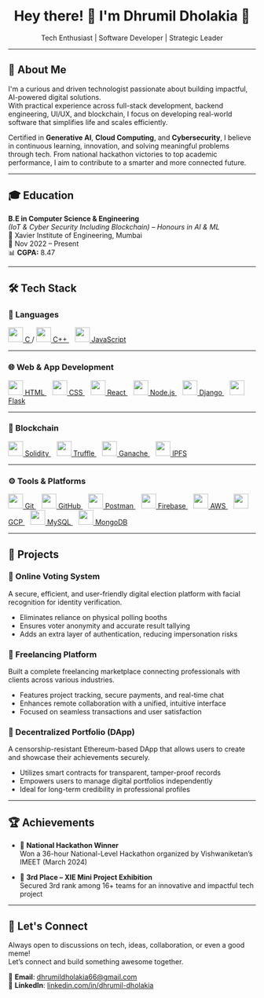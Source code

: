 <h1 align="center">Hey there! 👋 I'm Dhrumil Dholakia 🚀</h1>
<p align="center">Tech Enthusiast | Software Developer | Strategic Leader</p>

---

## 💼 About Me

I'm a curious and driven technologist passionate about building impactful, AI-powered digital solutions.  
With practical experience across full-stack development, backend engineering, UI/UX, and blockchain, I focus on developing real-world software that simplifies life and scales efficiently.

Certified in **Generative AI**, **Cloud Computing**, and **Cybersecurity**, I believe in continuous learning, innovation, and solving meaningful problems through tech. From national hackathon victories to top academic performance, I aim to contribute to a smarter and more connected future.

---

## 🎓 Education

**B.E in Computer Science & Engineering**  
*(IoT & Cyber Security Including Blockchain) – Honours in AI & ML*  
📍 Xavier Institute of Engineering, Mumbai  
📅 Nov 2022 – Present  
📊 **CGPA:** 8.47  

---

## 🛠 Tech Stack

### 🔹 Languages  
<a href="https://isocpp.org/" target="_blank">
  <img src="https://cdn.jsdelivr.net/gh/devicons/devicon/icons/c/c-original.svg" width="30"/> C
</a> / 
<a href="https://isocpp.org/" target="_blank">
  <img src="https://cdn.jsdelivr.net/gh/devicons/devicon/icons/cplusplus/cplusplus-original.svg" width="30"/> C++
</a> &nbsp;&nbsp;
<a href="https://developer.mozilla.org/en-US/docs/Web/JavaScript" target="_blank">
  <img src="https://cdn.jsdelivr.net/gh/devicons/devicon/icons/javascript/javascript-original.svg" width="30"/> JavaScript
</a>

---

### 🌐 Web & App Development  
<a href="https://developer.mozilla.org/en-US/docs/Web/HTML" target="_blank">
  <img src="https://cdn.jsdelivr.net/gh/devicons/devicon/icons/html5/html5-original.svg" width="30"/> HTML
</a> &nbsp;&nbsp;
<a href="https://developer.mozilla.org/en-US/docs/Web/CSS" target="_blank">
  <img src="https://cdn.jsdelivr.net/gh/devicons/devicon/icons/css3/css3-original.svg" width="30"/> CSS
</a> &nbsp;&nbsp;
<a href="https://react.dev/" target="_blank">
  <img src="https://cdn.jsdelivr.net/gh/devicons/devicon/icons/react/react-original.svg" width="30"/> React
</a> &nbsp;&nbsp;
<a href="https://nodejs.org/" target="_blank">
  <img src="https://cdn.jsdelivr.net/gh/devicons/devicon/icons/nodejs/nodejs-original.svg" width="30"/> Node.js
</a> &nbsp;&nbsp;
<a href="https://www.djangoproject.com/" target="_blank">
  <img src="https://cdn.jsdelivr.net/gh/devicons/devicon/icons/django/django-plain.svg" width="30"/> Django
</a> &nbsp;&nbsp;
<a href="https://flask.palletsprojects.com/" target="_blank">
  <img src="https://cdn.jsdelivr.net/gh/devicons/devicon/icons/flask/flask-original.svg" width="30"/> Flask
</a>

---

### 🔐 Blockchain  
<a href="https://soliditylang.org/" target="_blank">
  <img src="https://cdn.jsdelivr.net/gh/devicons/devicon/icons/solidity/solidity-original.svg" width="30"/> Solidity
</a> &nbsp;&nbsp;
<a href="https://trufflesuite.com/" target="_blank">
  <img src="https://seeklogo.com/images/T/truffle-logo-426732CF1E-seeklogo.com.png" width="30"/> Truffle
</a> &nbsp;&nbsp;
<a href="https://trufflesuite.com/ganache/" target="_blank">
  <img src="https://raw.githubusercontent.com/trufflesuite/ganache/develop/assets/logo.png" width="30"/> Ganache
</a> &nbsp;&nbsp;
<a href="https://ipfs.tech/" target="_blank">
  <img src="https://raw.githubusercontent.com/ipfs/logo/master/ipfs-logo.svg" width="30"/> IPFS
</a>

---

### ⚙️ Tools & Platforms  
<a href="https://git-scm.com/" target="_blank">
  <img src="https://cdn.jsdelivr.net/gh/devicons/devicon/icons/git/git-original.svg" width="30"/> Git
</a> &nbsp;&nbsp;
<a href="https://github.com/" target="_blank">
  <img src="https://cdn.jsdelivr.net/gh/devicons/devicon/icons/github/github-original.svg" width="30"/> GitHub
</a> &nbsp;&nbsp;
<a href="https://www.postman.com/" target="_blank">
  <img src="https://www.vectorlogo.zone/logos/getpostman/getpostman-icon.svg" width="30"/> Postman
</a> &nbsp;&nbsp;
<a href="https://firebase.google.com/" target="_blank">
  <img src="https://cdn.jsdelivr.net/gh/devicons/devicon/icons/firebase/firebase-plain.svg" width="30"/> Firebase
</a> &nbsp;&nbsp;
<a href="https://aws.amazon.com/" target="_blank">
  <img src="https://a0.awsstatic.com/libra-css/images/logos/aws_logo_smile_1200x630.png" width="30"/> AWS
</a> &nbsp;&nbsp;
<a href="https://cloud.google.com/" target="_blank">
  <img src="https://cdn.jsdelivr.net/gh/devicons/devicon/icons/googlecloud/googlecloud-original.svg" width="30"/> GCP
</a> &nbsp;&nbsp;
<a href="https://www.mysql.com/" target="_blank">
  <img src="https://cdn.jsdelivr.net/gh/devicons/devicon/icons/mysql/mysql-original.svg" width="30"/> MySQL
</a> &nbsp;&nbsp;
<a href="https://www.mongodb.com/" target="_blank">
  <img src="https://cdn.jsdelivr.net/gh/devicons/devicon/icons/mongodb/mongodb-original.svg" width="30"/> MongoDB
</a>

---

## 🚀 Projects

### 🔐 Online Voting System
A secure, efficient, and user-friendly digital election platform with facial recognition for identity verification.  
- Eliminates reliance on physical polling booths  
- Ensures voter anonymity and accurate result tallying  
- Adds an extra layer of authentication, reducing impersonation risks  

### 💼 Freelancing Platform
Built a complete freelancing marketplace connecting professionals with clients across various industries.  
- Features project tracking, secure payments, and real-time chat  
- Enhances remote collaboration with a unified, intuitive interface  
- Focused on seamless transactions and user satisfaction  

### 🔗 Decentralized Portfolio (DApp)
A censorship-resistant Ethereum-based DApp that allows users to create and showcase their achievements securely.  
- Utilizes smart contracts for transparent, tamper-proof records  
- Empowers users to manage digital portfolios independently  
- Ideal for long-term credibility in professional profiles  

---

## 🏆 Achievements

- 🥇 **National Hackathon Winner**  
  Won a 36-hour National-Level Hackathon organized by Vishwaniketan’s IMEET (March 2024)

- 🥉 **3rd Place – XIE Mini Project Exhibition**  
  Secured 3rd rank among 16+ teams for an innovative and impactful tech project

---

## 🤝 Let's Connect

Always open to discussions on tech, ideas, collaboration, or even a good meme!  
Let’s connect and build something awesome together.

📧 **Email**: dhrumildholakia66@gmail.com  
🔗 **LinkedIn**: [linkedin.com/in/dhrumil-dholakia](https://www.linkedin.com/in/dhrumil-dholakia)
